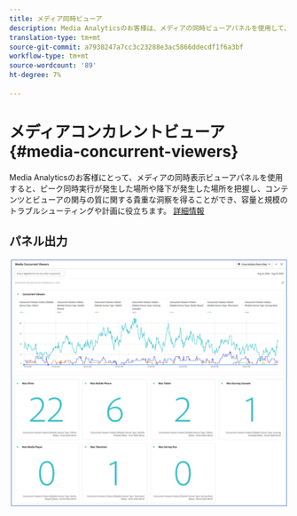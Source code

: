 ```yaml
---
title: メディア同時ビューア
description: Media Analyticsのお客様は、メディアの同時ビューアパネルを使用して、同時ビューアを分析し、同時実行性のピークが発生した場所やドロップオフが発生した場所を把握できます。
translation-type: tm+mt
source-git-commit: a7938247a7cc3c23288e3ac5866ddecdf1f6a3bf
workflow-type: tm+mt
source-wordcount: '89'
ht-degree: 7%

---
```



# メディアコンカレントビューア{#media-concurrent-viewers}

Media Analyticsのお客様にとって、メディアの同時表示ビューアパネルを使用すると、ピーク同時実行が発生した場所や降下が発生した場所を把握し、コンテンツとビューアの関与の質に関する貴重な洞察を得ることができ、容量と規模のトラブルシューティングや計画に役立ちます。  [詳細情報](https://docs.adobe.com/content/help/en/analytics/analyze/analysis-workspace/panels/media-concurrent-viewers.html)

## パネル出力

![](assets/concurrent-viewers-output.png)
